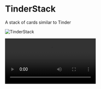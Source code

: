 # TinderStack
A stack of cards similar to Tinder

![TinderStack](https://raw.githubusercontent.com/lawloretienne/TinderStack/master/images/TinderStack_Screenshot.png)

![TinderStack](https://raw.githubusercontent.com/lawloretienne/TinderStack/master/videos/TinderStack_Screencast.mp4)
